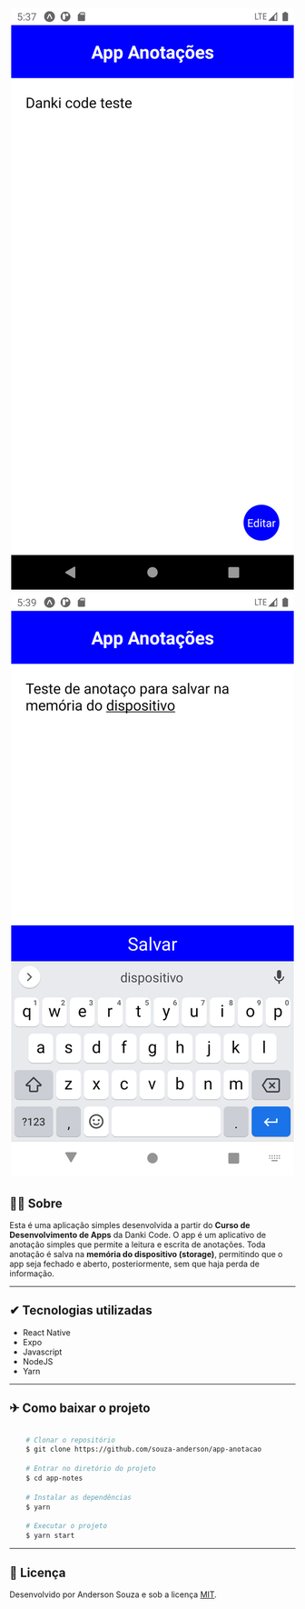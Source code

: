 <h1 align="center">
    <img src="assets/screens/Screenshot_1599327426.png">
    <img src="assets/screens/Screenshot_1599327550.png">
</h1>

## 🐱‍💻 Sobre

Esta é uma aplicação simples desenvolvida a partir do **Curso de Desenvolvimento de Apps** da Danki Code. O app é um aplicativo de anotação simples que permite a leitura e escrita de anotações. Toda anotação é salva na **memória do dispositivo (storage)**, permitindo que o app seja fechado e aberto, posteriormente, sem que haja perda de informação.

---

## ✔ Tecnologias utilizadas

- React Native
- Expo
- Javascript
- NodeJS
- Yarn

---

## ✈ Como baixar o projeto

```bash

    # Clonar o repositório
    $ git clone https://github.com/souza-anderson/app-anotacao

    # Entrar no diretório do projeto
    $ cd app-notes

    # Instalar as dependências
    $ yarn

    # Executar o projeto
    $ yarn start

```
---
## :page_facing_up: Licença
Desenvolvido por Anderson Souza e sob a licença [MIT](/LICENSE).
